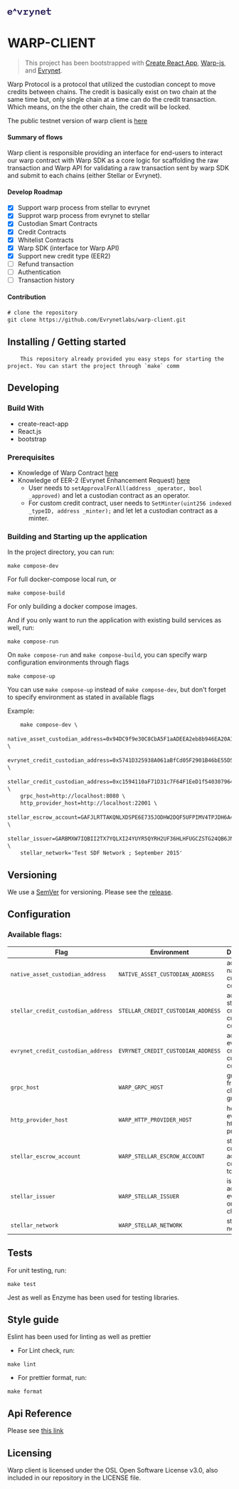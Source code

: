 ![logo](./public/evrynet_logo.png)
# WARP-CLIENT

> This project has been bootstrapped with [Create React App](https://github.com/facebook/create-react-app), 
> [Warp-js](https://github.com/Evrynetlabs/warp-js), and [Evrynet](https://evrynet.io).

Warp Protocol is a protocol that utilized the custodian concept to move credits between chains. The credit is basically exist on two chain at the same time but, only single chain at a time can do the credit transaction. Which means, on the the other chain, the credit will be locked.

The public testnet version of warp client is [here](https://warp-client.evrynet.io)

#### Summary of flows

Warp client is responsible providing an interface for end-users to interact our warp contract with Warp SDK as a core logic for scaffolding the raw transaction and Warp API for validating a raw transaction sent by warp SDK and submit to each chains (either Stellar or Evrynet).

#### Develop Roadmap
- [x] Support warp process from stellar to evrynet
- [X] Supprot warp process from evrynet to stellar  
- [x] Custodian Smart Contracts
- [x] Credit Contracts 
- [x] Whitelist Contracts
- [x] Warp SDK (interface tor Warp API)
- [x] Support new credit type (EER2)
- [ ] Refund transaction
- [ ] Authentication
- [ ] Transaction history

#### Contribution

```
# clone the repository
git clone https://github.com/Evrynetlabs/warp-client.git
```

## Installing / Getting started

```console
    This repository already provided you easy steps for starting the project. You can start the project through `make` comm
```

## Developing

### Build With
- create-react-app
- React.js
- bootstrap

### Prerequisites
- Knowledge of Warp Contract [here](https://github.com/evrynetlabs/warp-contract)
- Knowledge of EER-2 (Evrynet Enhancement Request) [here](https://github.com/evrynetlabs/credit-contract)
    - User needs to `setApprovalForAll(address _operator, bool _approved)` and let a custodian contract as an operator.
     - For custom credit contract, user needs to `SetMinter(uint256 indexed _typeID, address _minter);` and let let a custodian contract as a minter.

### Building and Starting up the application

In the project directory, you can run:

```console 
make compose-dev
```

For full docker-compose local run, or

```console 
make compose-build
```

For only building a docker compose images.

And if you only want to run the application with existing build services as well, run:

```console 
make compose-run
```

On `make compose-run` and `make compose-build`, you can specify warp configuration environments through flags

```console 
make compose-up
```

You can use `make compose-up` instead of `make compose-dev`, but don't forget to specify environment as stated in available flags

Example:

``` 
    make compose-dev \
    native_asset_custodian_address=0x94DC9f9e30C8CbA5F1aADEEA2eb8b946EA20A1A6 \
    evrynet_credit_custodian_address=0x5741D325938A061aBfCd05F2901B46bE55D53e9d \
    stellar_credit_custodian_address=0xc1594110aF71D31c7F64F1EeD1f540307964873c \
    grpc_host=http://localhost:8080 \
    http_provider_host=http://localhost:22001 \
    stellar_escrow_account=GAFJLRTTAKQNLXDSPE6E735JODHW2DQF5UFPIMV4TPJDH6A44QNLSU6A \
    stellar_issuer=GARBMXW7IQBII2TX7YQLXI24YUYR5QYRH2UF36HLHFUGCZSTG24QB6JN \
    stellar_network='Test SDF Network ; September 2015'
```
## Versioning

We use a [SemVer](https://semver.org/) for versioning. Please see the [release](https://github.com/Evrynetlabs/warp-client/releases).

## Configuration

### Available flags: 

| Flag | Environment | Description | required | Default
| --- | --- | --- | --- | --- |
| `native_asset_custodian_address` | `NATIVE_ASSET_CUSTODIAN_ADDRESS` |address of native asset custodian contract| required | - |
| `stellar_credit_custodian_address` | `STELLAR_CREDIT_CUSTODIAN_ADDRESS` |address of stellar credit custodian contract| required | - |
| `evrynet_credit_custodian_address` | `EVRYNET_CREDIT_CUSTODIAN_ADDRESS` |address of evrynet credit custodian contract| required | - |
| `grpc_host` | `WARP_GRPC_HOST` | grpc host from warp client to grpc proxy| optional | localhost:9090 |
| `http_provider_host` | `WARP_HTTP_PROVIDER_HOST` | host of evrynet http provider | optional | web3.givenProvider |
| `stellar_escrow_account` | `WARP_STELLAR_ESCROW_ACCOUNT` | stellar custodian account for collecting tokens | required | - |
| `stellar_issuer` | `WARP_STELLAR_ISSUER` | issuer account for evry credit on stellar chain | required | - |
| `stellar_network` | `WARP_STELLAR_NETWORK` | stellar network | optional | 'Test SDF Network ; September 2015' |

## Tests

For unit testing, run:

```console 
make test
```

Jest as well as Enzyme has been used for testing libraries.

## Style guide
Eslint has been used for linting as well as prettier
- For Lint check, run:
```console 
make lint
```
- For prettier format, run:
```console
make format
```

## Api Reference

Please see [this link](https://github.com/Evrynetlabs/warp)

## Licensing

Warp client is licensed under the OSL Open Software License v3.0, also included in our repository in the LICENSE file.


